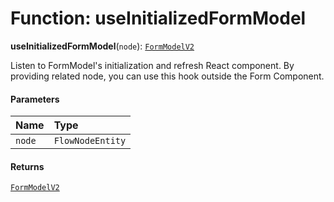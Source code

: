# Function: useInitializedFormModel

**useInitializedFormModel**(`node`): [`FormModelV2`](/auto-docs/node/classes/FormModelV2.md)

Listen to FormModel's initialization and refresh React component.
By providing related node, you can use this hook outside the Form Component.

#### Parameters

| Name | Type |
| :------ | :------ |
| `node` | `FlowNodeEntity` |

#### Returns

[`FormModelV2`](/auto-docs/node/classes/FormModelV2.md)
